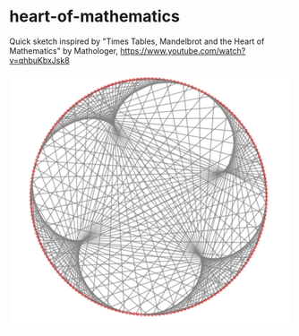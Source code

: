 # heart-of-mathematics
Quick sketch inspired by "Times Tables, Mandelbrot and the Heart of Mathematics" by Mathologer, https://www.youtube.com/watch?v=qhbuKbxJsk8

![Screenshot](/image.png)